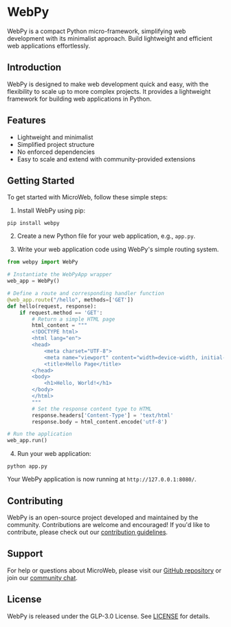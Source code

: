 # WebPy

WebPy is a compact Python micro-framework, simplifying web development with its minimalist approach. Build lightweight and efficient web applications effortlessly.

## Introduction

WebPy is designed to make web development quick and easy, with the flexibility to scale up to more complex projects. It provides a lightweight framework for building web applications in Python.

## Features

- Lightweight and minimalist
- Simplified project structure
- No enforced dependencies
- Easy to scale and extend with community-provided extensions

## Getting Started

To get started with MicroWeb, follow these simple steps:

1. Install WebPy using pip:

```
pip install webpy
```

2. Create a new Python file for your web application, e.g., `app.py`.

3. Write your web application code using WebPy's simple routing system.

```python
from webpy import WebPy

# Instantiate the WebPyApp wrapper
web_app = WebPy()

# Define a route and corresponding handler function
@web_app.route("/hello", methods=['GET'])
def hello(request, response):
    if request.method == 'GET':
        # Return a simple HTML page
        html_content = """
        <!DOCTYPE html>
        <html lang="en">
        <head>
            <meta charset="UTF-8">
            <meta name="viewport" content="width=device-width, initial-scale=1.0">
            <title>Hello Page</title>
        </head>
        <body>
            <h1>Hello, World!</h1>
        </body>
        </html>
        """
        # Set the response content type to HTML
        response.headers['Content-Type'] = 'text/html'
        response.body = html_content.encode('utf-8')

# Run the application
web_app.run()
```

4. Run your web application:

```
python app.py
```

Your WebPy application is now running at `http://127.0.0.1:8080/`.

## Contributing

WebPy is an open-source project developed and maintained by the community. Contributions are welcome and encouraged! If you'd like to contribute, please check out our [contribution guidelines](CONTRIBUTING.md).

## Support

For help or questions about MicroWeb, please visit our [GitHub repository](https://github.com/webpy/webpy) or join our [community chat](https://discord.gg/jU5tpK2jqf).

## License

WebPy is released under the GLP-3.0 License. See [LICENSE](LICENSE) for details.
